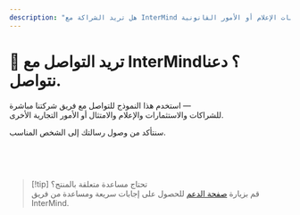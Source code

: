 ```yaml
---
description: "هل تريد الشراكة مع InterMind أو الاستثمار أو التواصل مع فريقنا التنفيذي؟ استخدم هذا النموذج للاستفسارات التجارية وطلبات الإعلام أو الأمور القانونية."
---
```


# 🤝 تريد التواصل مع InterMind؟ دعنا نتواصل.

استخدم هذا النموذج للتواصل مع فريق شركتنا مباشرة —  
للشراكات والاستثمارات والإعلام والامتثال أو الأمور التجارية الأخرى.

سنتأكد من وصول رسالتك إلى الشخص المناسب.

<br>

<ContactForm
  formStyle="margin: 1rem auto;"  
  categoryLabel="ما هو سبب تواصلك معنا؟ *"  
  categoryPlaceholderText="اختر موضوعك..."  
  messageLabel="الرسالة *"  
  messagePlaceholderText="شارك أي خلفية ذات صلة أو جداول زمنية أو سياق تريد منا أخذه في الاعتبار."  
  buttonText="إرسال رسالتك"  
  :services="[
    'فرصة شراكة استراتيجية',
    'مناقشة استثمار أو تمويل',
    'استفسار حول الحلول المؤسسية',
    'طلب إعلامي وصحفي',
    'أمر قانوني أو امتثال',
    'مخاوف أمنية أو تقرير',
    'اقتراح تطوير الأعمال',
    'استفسار تجاري عام'
  ]"
/>

<br>

> [!tip] تحتاج مساعدة متعلقة بالمنتج؟  
> قم بزيارة [صفحة الدعم](../help) للحصول على إجابات سريعة ومساعدة من فريق InterMind.
